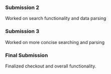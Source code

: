 ### Submission 2
Worked on search functionality and data parsing

### Submission 3
Worked on more concise searching and parsing

### Final Submission

Finalized checkout and overall functionality.
